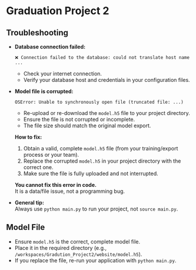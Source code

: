 # Graduation Project 2

## Troubleshooting

- **Database connection failed:**  
  ```
  ❌ Connection failed to the database: could not translate host name ...
  ```
  - Check your internet connection.
  - Verify your database host and credentials in your configuration files.

- **Model file is corrupted:**  
  ```
  OSError: Unable to synchronously open file (truncated file: ...)
  ```
  - Re-upload or re-download the `model.h5` file to your project directory.
  - Ensure the file is not corrupted or incomplete.
  - The file size should match the original model export.

  **How to fix:**
  1. Obtain a valid, complete `model.h5` file (from your training/export process or your team).
  2. Replace the corrupted `model.h5` in your project directory with the correct one.
  3. Make sure the file is fully uploaded and not interrupted.

  **You cannot fix this error in code.**  
  It is a data/file issue, not a programming bug.

- **General tip:**  
  Always use `python main.py` to run your project, not `source main.py`.

## Model File

- Ensure `model.h5` is the correct, complete model file.
- Place it in the required directory (e.g., `/workspaces/Gradution_Project2/website/model.h5`).
- If you replace the file, re-run your application with `python main.py`.